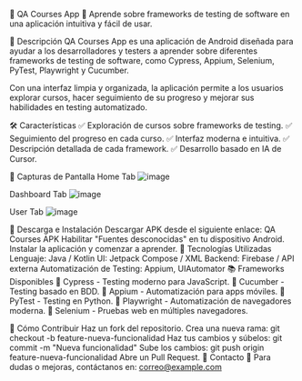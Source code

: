 📱 QA Courses App
🚀 Aprende sobre frameworks de testing de software en una aplicación intuitiva y fácil de usar.

📌 Descripción
QA Courses App es una aplicación de Android diseñada para ayudar a los desarrolladores y testers a aprender sobre diferentes frameworks de testing de software, como Cypress, Appium, Selenium, PyTest, Playwright y Cucumber.

Con una interfaz limpia y organizada, la aplicación permite a los usuarios explorar cursos, hacer seguimiento de su progreso y mejorar sus habilidades en testing automatizado.

🛠 Características
✅ Exploración de cursos sobre frameworks de testing.
✅ Seguimiento del progreso en cada curso.
✅ Interfaz moderna e intuitiva.
✅ Descripción detallada de cada framework.
✅ Desarrollo basado en IA de Cursor.

📸 Capturas de Pantalla
Home Tab
![image](https://github.com/user-attachments/assets/abe61c0d-baec-4dc5-b903-8cf046dc0e1e)

Dashboard Tab
![image](https://github.com/user-attachments/assets/98dbbc89-5ca0-4d84-abad-0aaca3b1ad2a)

User Tab
![image](https://github.com/user-attachments/assets/db61c450-a0b2-4c23-af69-a50ebd151598)

📲 Descarga e Instalación
Descargar APK desde el siguiente enlace: QA Courses APK
Habilitar "Fuentes desconocidas" en tu dispositivo Android.
Instalar la aplicación y comenzar a aprender.
🔧 Tecnologías Utilizadas
Lenguaje: Java / Kotlin
UI: Jetpack Compose / XML
Backend: Firebase / API externa
Automatización de Testing: Appium, UIAutomator
📚 Frameworks Disponibles
📌 Cypress - Testing moderno para JavaScript.
📌 Cucumber - Testing basado en BDD.
📌 Appium - Automatización para apps móviles.
📌 PyTest - Testing en Python.
📌 Playwright - Automatización de navegadores moderna.
📌 Selenium - Pruebas web en múltiples navegadores.

🚀 Cómo Contribuir
Haz un fork del repositorio.
Crea una nueva rama: git checkout -b feature-nueva-funcionalidad
Haz tus cambios y súbelos: git commit -m "Nueva funcionalidad"
Sube los cambios: git push origin feature-nueva-funcionalidad
Abre un Pull Request.
📩 Contacto
📧 Para dudas o mejoras, contáctanos en: correo@example.com
